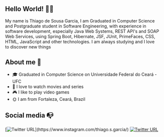 ## Hello World! :wave::globe_with_meridians:
My name is Thiago de Sousa Garcia, I am Graduated in Computer Science and Postgraduate student in Software Engineering, with experience in software development, especially Java Web Systems, REST API's and SOAP Web Services, using Spring Boot, Hibernate, JSF, JUnit, PrimeFaces, CSS, HTML, JavaScript and other technologies. I am always studying and I love to discover new things

## About me 🧐
- :mortar_board:	Graduated in Computer Science on Universidade Federal do Ceará - UFC
- :movie_camera:  I love to watch movies and series
- 🎮 I like to play video games
- :sun_with_face: I am from Fortaleza, Ceará, Brazil

## Social media :mailbox_with_no_mail:
[![Twitter URL](https://img.shields.io/twitter/url?color=%23fb3958&label=follow&logo=instagram&logoColor=%23fb3958&style=flat-square&url=https%3A%2F%2Fwww.instagram.com%2Falejorc_)](https://www.instagram.com/thiago.s.garcia/)
[![Twitter URL](https://img.shields.io/twitter/url?color=%230072b1&label=connect&logo=linkedin&logoColor=%230072b1&style=flat-square&url=https%3A%2F%2Fwww.linkedin.com%2Fin%2Falejandro-ramirez-ciceros%2F)](https://www.linkedin.com/in/thiago-de-sousa-garcia/)
<!--
**ThiagoSousaGarcia/ThiagoSousaGarcia** is a ✨ _special_ ✨ repository because its `README.md` (this file) appears on your GitHub profile.

Here are some ideas to get you started:

- 🔭 I’m currently working on ...
- 🌱 I’m currently learning ...
- 👯 I’m looking to collaborate on ...
- 🤔 I’m looking for help with ...
- 💬 Ask me about ...
- 📫 How to reach me: ...
- 😄 Pronouns: ...
- ⚡ Fun fact: ...
-->

